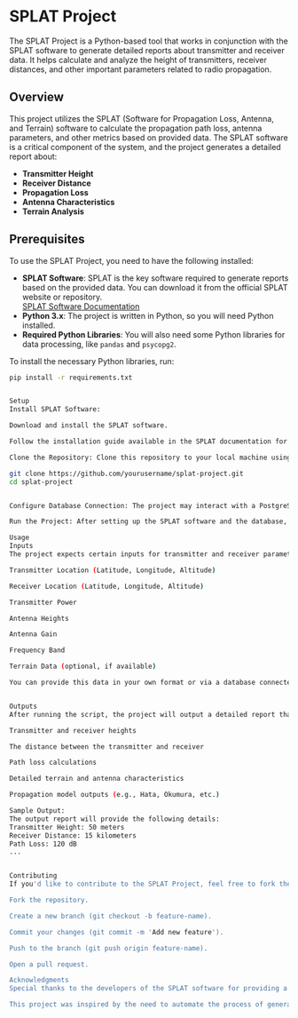 # SPLAT Project

The SPLAT Project is a Python-based tool that works in conjunction with the SPLAT software to generate detailed reports about transmitter and receiver data. It helps calculate and analyze the height of transmitters, receiver distances, and other important parameters related to radio propagation.

## Overview

This project utilizes the SPLAT (Software for Propagation Loss, Antenna, and Terrain) software to calculate the propagation path loss, antenna parameters, and other metrics based on provided data. The SPLAT software is a critical component of the system, and the project generates a detailed report about:

- **Transmitter Height**
- **Receiver Distance**
- **Propagation Loss**
- **Antenna Characteristics**
- **Terrain Analysis**

## Prerequisites

To use the SPLAT Project, you need to have the following installed:

- **SPLAT Software**: SPLAT is the key software required to generate reports based on the provided data. You can download it from the official SPLAT website or repository.  
  [SPLAT Software Documentation](https://www.splat.org/)
- **Python 3.x**: The project is written in Python, so you will need Python installed.
- **Required Python Libraries**: You will also need some Python libraries for data processing, like `pandas` and `psycopg2`.

To install the necessary Python libraries, run:

```bash
pip install -r requirements.txt


Setup
Install SPLAT Software:

Download and install the SPLAT software.

Follow the installation guide available in the SPLAT documentation for your operating system.

Clone the Repository: Clone this repository to your local machine using Git:

git clone https://github.com/yourusername/splat-project.git
cd splat-project


Configure Database Connection: The project may interact with a PostgreSQL database to retrieve data (e.g., transmitter and receiver locations, antenna parameters). Ensure that your database is correctly configured and the connection details (DB_HOST, DB_NAME, DB_USER, DB_PASSWORD) are properly set in the excel.py or configuration file.

Run the Project: After setting up the SPLAT software and the database, you can run the Python script that interacts with SPLAT and generates the report:

Usage
Inputs
The project expects certain inputs for transmitter and receiver parameters to generate the report, including:

Transmitter Location (Latitude, Longitude, Altitude)

Receiver Location (Latitude, Longitude, Altitude)

Transmitter Power

Antenna Heights

Antenna Gain

Frequency Band

Terrain Data (optional, if available)

You can provide this data in your own format or via a database connected to the project.


Outputs
After running the script, the project will output a detailed report that includes:

Transmitter and receiver heights

The distance between the transmitter and receiver

Path loss calculations

Detailed terrain and antenna characteristics

Propagation model outputs (e.g., Hata, Okumura, etc.)

Sample Output:
The output report will provide the following details:
Transmitter Height: 50 meters
Receiver Distance: 15 kilometers
Path Loss: 120 dB
...


Contributing
If you'd like to contribute to the SPLAT Project, feel free to fork the repository, create a feature branch, and submit a pull request. Please make sure your changes are well-documented and adhere to the coding standards used in this project.

Fork the repository.

Create a new branch (git checkout -b feature-name).

Commit your changes (git commit -m 'Add new feature').

Push to the branch (git push origin feature-name).

Open a pull request.

Acknowledgments
Special thanks to the developers of the SPLAT software for providing a comprehensive tool for radio propagation analysis.

This project was inspired by the need to automate the process of generating radio propagation reports based on real-world data.
